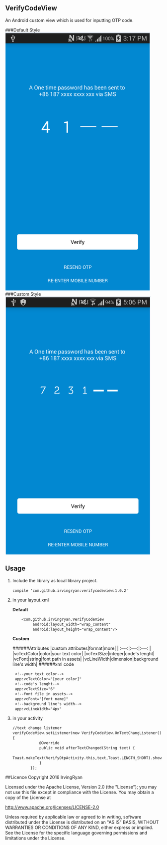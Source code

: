 ## VerifyCodeView
An Android custom view which is used for inputting OTP code.

###Default Style
![](./pic/pic1.png)
###Custom Style
![](./pic/pic2.png)
## Usage

1. Include the library as local library project.

    `compile 'com.github.irvingryan:verifycodeview:1.0.2'`

2. in your layout.xml

    **Default**
    ```
        <com.github.irvingryan.VerifyCodeView
             android:layout_width="wrap_content"
             android:layout_height="wrap_content"/>
    ```
    **Custom**
    
    ######Attributes
    |custom attributes|format|more|
    | :---:|:---:|:---: |
    |vcTextColor|color|your text color|
    |vcTextSize|integer|code's lenght|
    |vcFont|string|font path in assets|
    |vcLineWidth|dimension|background line's width|
    ######xml code
    ```
     <!--your text color-->
     app:vcTextColor="[your color]"
     <!--code's lenght-->
     app:vcTextSize="6"
     <!--font file in assets-->
     app:vcFont="[font name]"
     <!--background line's width-->
     app:vcLineWidth="4px"
    ```

3. in your activity
    ```
    //text change listener
    verifyCodeView.setListener(new VerifyCodeView.OnTextChangListener() {
                @Override
                public void afterTextChanged(String text) {
                    Toast.makeText(VerifyOtpActivity.this,text,Toast.LENGTH_SHORT).show();
                }
            });
    ```

##Licence
 Copyright 2016 IrvingRyan

 Licensed under the Apache License, Version 2.0 (the "License"); you may not use this file except in compliance with the License. You may obtain a copy of the License at

 http://www.apache.org/licenses/LICENSE-2.0

 Unless required by applicable law or agreed to in writing, software distributed under the License is distributed on an "AS IS" BASIS, WITHOUT WARRANTIES OR CONDITIONS OF ANY KIND, either express or implied. See the License for the specific language governing permissions and limitations under the License.
